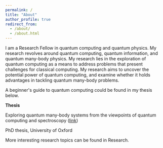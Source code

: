 ```yaml
---
permalink: /
title: "About"
author_profile: true
redirect_from: 
  - /about/
  - /about.html
---
```



I am a Research Fellow in quantum computing and quantum physics. My research revolves around quantum computing, quantum information, and quantum many-body physics. My research lies in the exploration of quantum computing as a means to address problems that present challenges for classical computing. My research aims to uncover the potential power of quantum computing, and examine whether it holds advantages in tackling quantum many-body problems. 

A beginner's guide to quantum computing could be found in my thesis below.

**Thesis**

Exploring quantum many-body systems from the viewpoints of quantum computing and spectroscopy ([link](https://ora.ox.ac.uk/objects/uuid:de5499cb-9c49-4be3-acc1-5be4cb81099d))

PhD thesis, University of Oxford

More interesting research topics can be found in Research. 

